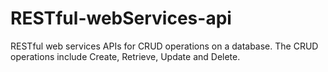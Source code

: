 # RESTful-webServices-api
RESTful web services APIs for CRUD operations on a database. The CRUD operations include Create, Retrieve, Update and Delete.
